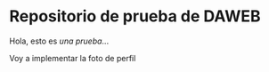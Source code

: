 Repositorio de prueba de DAWEB
==============================
Hola, esto es *una prueba*...

Voy a implementar la foto de perfil
